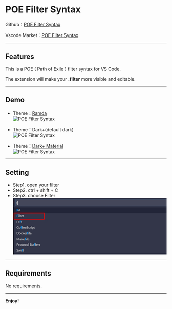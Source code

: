 # POE Filter Syntax

Github：[POE Filter Syntax](https://github.com/explooosion/PoeFilterSyntax)

Vscode Market：[POE Filter Syntax](https://github.com/explooosion/PoeFilterSyntax)

-------

## Features

This is a POE ( Path of Exile ) filter syntax for VS Code.

The extension will make your **.filter** more visible and editable.

-------

## Demo
  
+ Theme：[Ramda](https://marketplace.visualstudio.com/items?itemName=gluons.ramda-theme)  
![POE Filter Syntax](https://raw.githubusercontent.com/explooosion/PoeFilterSyntax/master/images/poe-filter-syntax-ramda.jpg)

+ Theme：Dark+(default dark)  
![POE Filter Syntax](https://raw.githubusercontent.com/explooosion/PoeFilterSyntax/master/images/poe-filter-syntax-dark.jpg)  

+ Theme：[Dark+ Material](https://marketplace.visualstudio.com/items?itemName=vangware.dark-plus-material)  
![POE Filter Syntax](https://raw.githubusercontent.com/explooosion/PoeFilterSyntax/master/images/poe-filter-syntax-dark-material.jpg)

-------

## Setting

+ Step1. open your filter
+ Step2. ctrl + shift + C
+ Step3. choose Filter
![Setting](./images/setting1.jpg)

-------

## Requirements

No requirements.

-------

**Enjoy!**